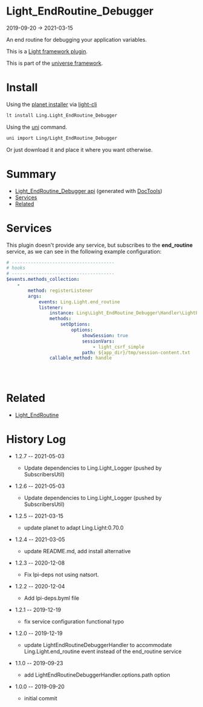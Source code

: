 Light_EndRoutine_Debugger
===========
2019-09-20 -> 2021-03-15



An end routine for debugging your application variables.

This is a [Light framework plugin](https://github.com/lingtalfi/Light/blob/master/doc/pages/plugin.md).

This is part of the [universe framework](https://github.com/karayabin/universe-snapshot).


Install
==========
Using the [planet installer](https://github.com/lingtalfi/Light_PlanetInstaller) via [light-cli](https://github.com/lingtalfi/Light_Cli)
```bash
lt install Ling.Light_EndRoutine_Debugger
```

Using the [uni](https://github.com/lingtalfi/universe-naive-importer) command.
```bash
uni import Ling/Light_EndRoutine_Debugger
```

Or just download it and place it where you want otherwise.






Summary
===========
- [Light_EndRoutine_Debugger api](https://github.com/lingtalfi/Light_EndRoutine_Debugger/blob/master/doc/api/Ling/Light_EndRoutine_Debugger.md) (generated with [DocTools](https://github.com/lingtalfi/DocTools))
- [Services](#services)
- [Related](#related)




Services
=========


This plugin doesn't provide any service, but subscribes to the **end_routine** service,
as we can see in the following example configuration:


```yaml
# --------------------------------------
# hooks
# --------------------------------------
$events.methods_collection:
    -
        method: registerListener
        args:
            events: Ling.Light.end_routine
            listener:
                instance: Ling\Light_EndRoutine_Debugger\Handler\LightEndRoutineDebuggerHandler
                methods:
                    setOptions:
                        options:
                            showSession: true
                            sessionVars:
                                - light_csrf_simple
                            path: ${app_dir}/tmp/session-content.txt
                callable_method: handle





```




Related
==========

- [Light_EndRoutine](https://github.com/lingtalfi/Light_EndRoutine)




History Log
=============

- 1.2.7 -- 2021-05-03

    - Update dependencies to Ling.Light_Logger (pushed by SubscribersUtil)

- 1.2.6 -- 2021-05-03

    - Update dependencies to Ling.Light_Logger (pushed by SubscribersUtil)

- 1.2.5 -- 2021-03-15

    - update planet to adapt Ling.Light:0.70.0

- 1.2.4 -- 2021-03-05

    - update README.md, add install alternative

- 1.2.3 -- 2020-12-08

    - Fix lpi-deps not using natsort.

- 1.2.2 -- 2020-12-04

    - Add lpi-deps.byml file

- 1.2.1 -- 2019-12-19

    - fix service configuration functional typo
    
- 1.2.0 -- 2019-12-19

    - update LightEndRoutineDebuggerHandler to accommodate Ling.Light.end_routine event instead of the end_routine service
    
- 1.1.0 -- 2019-09-23

    - add LightEndRoutineDebuggerHandler.options.path option
    
- 1.0.0 -- 2019-09-20

    - initial commit